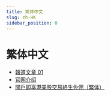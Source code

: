 ```yaml
---
title: 繁体中文
slug: zh-HK
sidebar_position: 0
---
```



# 繁体中文

- [報道文章 01](./zh-HK/posts/media_report_01)
- [官网介绍 ](./zh-HK/posts/official_infomation)
- [開戶即享港美股交易終生免佣（繁体）](./zh-HK/posts/welcome_rewards)

